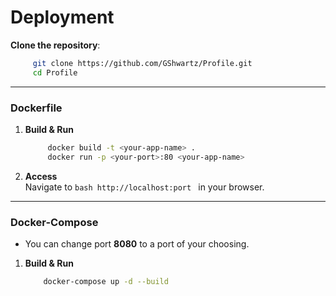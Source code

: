 
# Deployment 
**Clone the repository**:
   ```bash
        git clone https://github.com/GShwartz/Profile.git
        cd Profile
   ```

---
### Dockerfile
1. **Build & Run**
   ```bash
        docker build -t <your-app-name> .
        docker run -p <your-port>:80 <your-app-name>
   ```

2. **Access** 
    <br />
    Navigate to ```bash http://localhost:port ``` in your browser.

---
### Docker-Compose
* You can change port **8080** to a port of your choosing.

1. **Build & Run**
    ```bash
        docker-compose up -d --build
    ```